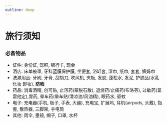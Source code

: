 ```yaml
---
outline: deep
---
```


# 旅行须知

### 必备物品

- 证件: 身份证, 驾照, 银行卡, 现金
- 酒店: 床单被罩, 牙科蓝膜保护膜, 坐便套, 浴缸套, 湿巾, 纸巾, 套套, 姨妈巾
- 洗漱用品: 牙刷, 牙膏, 刮胡刀, 吹风机, 夹板, 发胶, 蓬松水, 发泥, 护肤品(水乳 化妆 卸妆), **防晒**
- 药品: 消毒酒精, 创可贴, 止泻药(蒙脱石散), 退烧药/止痛药(布洛芬), 过敏药(氯雷他定),胃药, 晕车药(晕车贴/清凉油/风油精), 眼药水, 驱蚊
- 电子: 充电器(手机, 板子, 手表, 大疆), 充电宝, 扩展坞, 耳机(airpods, 头戴), 指套, 散热器, 三脚架, 手电筒
- 其他: 雨伞, 墨镜, 帽子, 口罩, 水杯